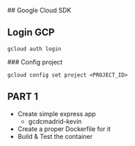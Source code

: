 
## Google Cloud SDK

## Login GCP

`gcloud auth login`

### Config project

`gcloud config set project <PROJECT_ID>`

## PART 1

* Create simple express app
    * gcdcmadrid-kevin
* Create a proper Dockerfile for it
* Build & Test the container
